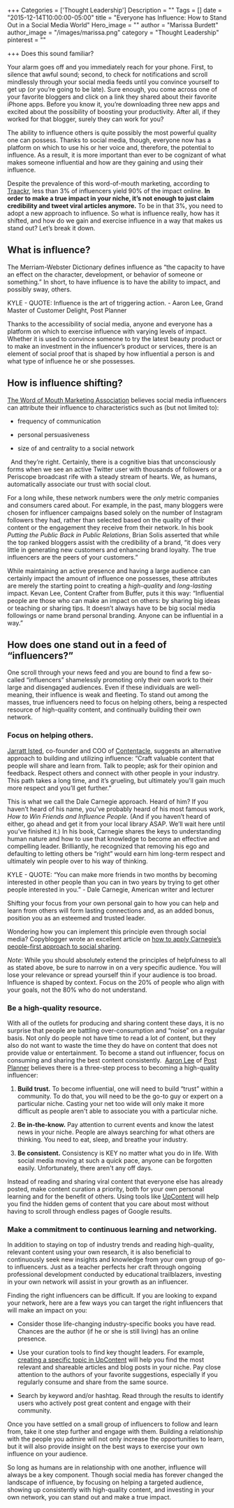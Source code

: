 +++
Categories = ['Thought Leadership']
Description = ""
Tags = []
date = "2015-12-14T10:00:00-05:00"
title = "Everyone has Influence: How to Stand Out in a Social Media World"
Hero_image = ""
author = "Marissa Burdett"
author_image = "/images/marissa.png"
category = "Thought Leadership"
pinterest = ""

+++
Does this sound familiar?

Your alarm goes off and you immediately reach for your phone. First, to silence that awful sound; second, to check for notifications and scroll mindlessly through your social media feeds until you convince yourself to get up (or you’re going to be late). Sure enough, you come across one of your favorite bloggers and click on a link they shared about their favorite iPhone apps. Before you know it, you’re downloading three new apps and excited about the possibility of boosting your productivity. After all, if they worked for that blogger, surely they can work for you?

The ability to influence others is quite possibly the most powerful quality one can possess. Thanks to social media, though, everyone now has a platform on which to use his or her voice and, therefore, the potential to influence. As a result, it is more important than ever to be cognizant of what makes someone influential and how are they gaining and using their influence.

Despite the prevalence of this word-of-mouth marketing, according to [Traackr](http://traackr.com/blog/2012/05/we-are-all-part-of-the-influential-3/), less than 3% of influencers yield 90% of the impact online. **In order to make a true impact in your niche, it’s not enough to just claim credibility and tweet viral articles anymore.** To be in that 3%, you need to adopt a new approach to influence. So what is influence really, how has it shifted, and how do we gain and exercise influence in a way that makes us stand out? Let’s break it down.

## What is influence?

The Merriam-Webster Dictionary defines influence as “the capacity to have an effect on the character, development, or behavior of someone or something.” In short, to have influence is to have the ability to impact, and possibly sway, others.

KYLE - QUOTE: Influence is the art of triggering action. - Aaron Lee, Grand Master of Customer Delight, Post Planner

Thanks to the accessibility of social media, anyone and everyone has a platform on which to exercise influence with varying levels of impact. Whether it is used to convince someone to try the latest beauty product or to make an investment in the influencer’s product or services, there is an element of social proof that is shaped by how influential a person is and what type of influence he or she possesses.

## How is influence shifting?

[The Word of Mouth Marketing Association](http://womma.org/) believes social media influencers can attribute their influence to characteristics such as (but not limited to):

-	frequency of communication 

- personal persuasiveness 

- size of and centrality to a social network

 
And they’re right. Certainly, there is a cognitive bias that unconsciously forms when we see an active Twitter user with thousands of followers or a Periscope broadcast rife with a steady stream of hearts. We, as humans, automatically associate our trust with social clout.

For a long while, these network numbers were the *only* metric companies and consumers cared about. For example, in the past, many bloggers were chosen for influencer campaigns based solely on the number of Instagram followers they had, rather than selected based on the quality of their content or the engagement they receive from their network. In his book *Putting the Public Back in Public Relations*, Brian Solis asserted that while the top ranked bloggers assist with the credibility of a brand, “it does very little in generating new customers and enhancing brand loyalty. The true influencers are the peers of your customers.”

While maintaining an active presence and having a large audience can certainly impact the amount of influence one possesses, these attributes are merely the starting point to creating a *high-quality* and *long-lasting* impact. Kevan Lee, Content Crafter from Buffer, puts it this way: “Influential people are those who can make an impact on others: by sharing big ideas or teaching or sharing tips. It doesn’t always have to be big social media followings or name brand personal branding. Anyone can be influential in a way.”

## How does one stand out in a feed of “influencers?”

One scroll through your news feed and you are bound to find a few so-called “influencers” shamelessly promoting only their own work to their large and disengaged audiences. Even if these individuals are well-meaning, their influence is weak and fleeting. To stand out among the masses, true influencers need to focus on helping others, being a respected resource of high-quality content, and continually building their own network.

### Focus on helping others.

[Jarratt Isted](http://twitter.com/jarrattisted), co-founder and COO of [Contentacle](http://www.contentacle.com), suggests an alternative approach to building and utilizing influence: “Craft valuable content that people will share and learn from. Talk to people; ask for their opinion and feedback. Respect others and connect with other people in your industry. This path takes a long time, and it’s grueling, but ultimately you’ll gain much more respect and you’ll get further.”

This is what we call the Dale Carnegie approach. Heard of him? If you haven’t heard of his name, you’ve probably heard of his most famous work, *How to Win Friends and Influence People*. (And if you haven’t heard of either, go ahead and get it from your local library ASAP. We’ll wait here until you’ve finished it.) In his book, Carnegie shares the keys to understanding human nature and how to use that knowledge to become an effective and compelling leader. Brilliantly, he recognized that removing his ego and defaulting to letting others be “right” would earn him long-term respect and ultimately win people over to his way of thinking.

KYLE - QUOTE: “You can make more friends in two months by becoming interested in other people than you can in two years by trying to get other people interested in you.” - Dale Carnegie, American writer and lecturer

Shifting your focus from your own personal gain to how you can help and learn from others will form lasting connections and, as an added bonus, position you as an esteemed and trusted leader.

Wondering how you can implement this principle even through social media? Copyblogger wrote an excellent article on [how to apply Carnegie’s people-first approach to social sharing](http://www.copyblogger.com/win-friends-online).

*Note*: While you should absolutely extend the principles of helpfulness to all as stated above, be sure to narrow in on a very specific audience. You will lose your relevance or spread yourself thin if your audience is too broad. Influence is shaped by context. Focus on the 20% of people who align with your goals, not the 80% who do not understand.

### Be a high-quality resource.

With all of the outlets for producing and sharing content these days, it is no surprise that people are battling over-consumption and “noise” on a regular basis. Not only do people not have time to read a lot of content, but they also do not want to waste the time they do have on content that does not provide value or entertainment. To become a stand out influencer, focus on consuming and sharing the best content consistently.
 [Aaron Lee](http://twitter.com/askaaronlee) of [Post Planner](http://www.postplanner.com) believes there is a three-step process to becoming a high-quality influencer:

1. **Build trust.**
To become influential, one will need to build “trust” within a community. To do that, you will need to be the go-to guy or expert on a particular niche. Casting your net too wide will only make it more difficult as people aren't able to associate you with a particular niche.

2. **Be in-the-know.**
Pay attention to current events and know the latest news in your niche. People are always searching for what others are thinking. You need to eat, sleep, and breathe your industry.

3. **Be consistent.**
Consistency is KEY no matter what you do in life. With social media moving at such a quick pace, anyone can be forgotten easily. Unfortunately, there aren't any off days.

Instead of reading and sharing viral content that everyone else has already posted, make content curation a priority, both for your own personal learning and for the benefit of others. Using tools like [UpContent](http://my.upcontent.com) will help you find the hidden gems of content that you care about most without having to scroll through endless pages of Google results.

### Make a commitment to continuous learning and networking.

In addition to staying on top of industry trends and reading high-quality, relevant content using your own research, it is also beneficial to continuously seek new insights and knowledge from your own group of go-to influencers. Just as a teacher perfects her craft through ongoing professional development conducted by educational trailblazers, investing in your own network will assist in your growth as an influencer.

Finding the right influencers can be difficult. If you are looking to expand your network, here are a few ways you can target the right influencers that will make an impact on you:

- Consider those life-changing industry-specific books you have read. Chances are the author (if he or she is still living) has an online presence. 

- Use your curation tools to find key thought leaders. For example, [creating a specific topic in UpContent](https://upcontent.com/post/how-to-create-an-effective-upcontent-topic/) will help you find the most relevant and shareable articles and blog posts in your niche. Pay close attention to the authors of your favorite suggestions, especially if you regularly consume and share from the same source. 

- Search by keyword and/or hashtag. Read through the results to identify users who actively post great content and engage with their community. 

Once you have settled on a small group of influencers to follow and learn from, take it one step further and engage with them. Building a relationship with the people you admire will not only increase the opportunities to learn, but it will also provide insight on the best ways to exercise your own influence on your audience.

So long as humans are in relationship with one another, influence will always be a key component. Though social media has forever changed the landscape of influence, by focusing on helping a targeted audience, showing up consistently with high-quality content, and investing in your own network, you can stand out and make a true impact.

